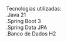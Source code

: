 Tecnologias utilizadas:  
  .Java 21  
  .Spring Boot 3  
  .Spring Data JPA  
  .Banco de Dados H2  

